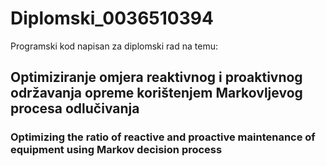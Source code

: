 # Diplomski_0036510394
Programski kod napisan za diplomski rad na temu:
## Optimiziranje omjera reaktivnog i proaktivnog održavanja opreme korištenjem Markovljevog procesa odlučivanja 

### Optimizing the ratio of reactive and proactive maintenance of equipment using Markov decision process 
